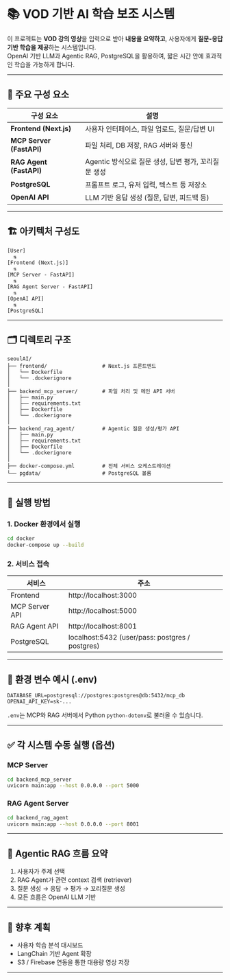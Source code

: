 
# 📚 VOD 기반 AI 학습 보조 시스템

이 프로젝트는 **VOD 강의 영상**을 입력으로 받아 **내용을 요약하고**, 사용자에게 **질문-응답 기반 학습을 제공**하는 시스템입니다.  
OpenAI 기반 LLM과 Agentic RAG, PostgreSQL을 활용하여, 짧은 시간 안에 효과적인 학습을 가능하게 합니다.

---

## 🧩 주요 구성 요소

| 구성 요소      | 설명 |
|----------------|------|
| **Frontend (Next.js)** | 사용자 인터페이스, 파일 업로드, 질문/답변 UI |
| **MCP Server (FastAPI)** | 파일 처리, DB 저장, RAG 서버와 통신 |
| **RAG Agent (FastAPI)** | Agentic 방식으로 질문 생성, 답변 평가, 꼬리질문 생성 |
| **PostgreSQL** | 프롬프트 로그, 유저 입력, 텍스트 등 저장소 |
| **OpenAI API** | LLM 기반 응답 생성 (질문, 답변, 피드백 등) |

---

## 🏗️ 아키텍처 구성도

```
[User]
  ⇅
[Frontend (Next.js)]
  ⇅
[MCP Server - FastAPI]
  ⇅
[RAG Agent Server - FastAPI]
  ⇅
[OpenAI API]
  ⇅
[PostgreSQL]
```

---

## 🗂️ 디렉토리 구조

```
seoulAI/
├── frontend/                  # Next.js 프론트엔드
│   └── Dockerfile
│   └── .dockerignore
│
├── backend_mcp_server/        # 파일 처리 및 메인 API 서버
│   ├── main.py
│   ├── requirements.txt
│   ├── Dockerfile
│   └── .dockerignore
│
├── backend_rag_agent/         # Agentic 질문 생성/평가 API
│   ├── main.py
│   ├── requirements.txt
│   ├── Dockerfile
│   └── .dockerignore
│
├── docker-compose.yml         # 전체 서비스 오케스트레이션
└── pgdata/                    # PostgreSQL 볼륨
```

---

## 🚀 실행 방법

### 1. Docker 환경에서 실행

```bash
cd docker
docker-compose up --build
```

### 2. 서비스 접속

| 서비스 | 주소 |
|--------|------|
| Frontend | http://localhost:3000 |
| MCP Server API | http://localhost:5000 |
| RAG Agent API | http://localhost:8001 |
| PostgreSQL | localhost:5432 (user/pass: postgres / postgres) |

---

## 🔧 환경 변수 예시 (.env)

```
DATABASE_URL=postgresql://postgres:postgres@db:5432/mcp_db
OPENAI_API_KEY=sk-...
```

`.env`는 MCP와 RAG 서버에서 Python `python-dotenv`로 불러올 수 있습니다.

---

## ✅ 각 시스템 수동 실행 (옵션)

### MCP Server
```bash
cd backend_mcp_server
uvicorn main:app --host 0.0.0.0 --port 5000
```

### RAG Agent Server
```bash
cd backend_rag_agent
uvicorn main:app --host 0.0.0.0 --port 8001
```

---

## 🧠 Agentic RAG 흐름 요약

1. 사용자가 주제 선택
2. RAG Agent가 관련 context 검색 (retriever)
3. 질문 생성 → 응답 → 평가 → 꼬리질문 생성
4. 모든 흐름은 OpenAI LLM 기반

---

## 🙌 향후 계획

- 사용자 학습 분석 대시보드
- LangChain 기반 Agent 확장
- S3 / Firebase 연동을 통한 대용량 영상 저장

---
